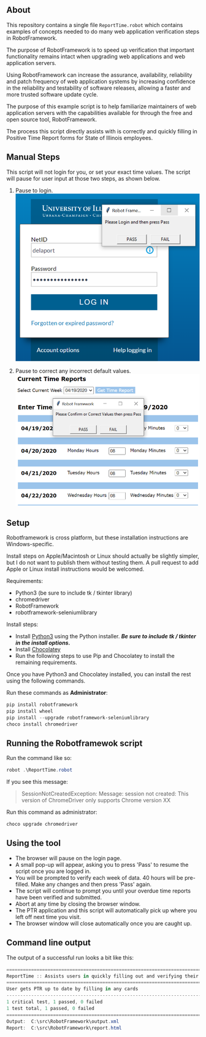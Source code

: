 
## About

This repository contains a single file `ReportTime.robot` which contains examples of concepts needed to do many web application verification steps in RobotFramework.

The purpose of RobotFramework is to speed up verification that important functionality remains intact when upgrading web applications and web application servers.

Using RobotFramework can increase the assurance, availability, reliability and patch frequency of web application systems by increasing confidence in the reliability and testability of software releases, allowing a faster and more trusted software update cycle.

The purpose of this example script is to help familiarize maintainers of web application servers with the capabilities available for through the free and open source tool, RobotFramework. 

The process this script directly assists with is correctly and quickly filling in Positive Time Report forms for State of Illinois employees.

## Manual Steps

This script will not login for you, or set your exact time values. The script will pause for user input at those two steps, as shown below.

1. Pause to login.
![screenshot of login manual step](./img/Login.PNG)

2. Pause to correct any incorrect default values.
![screenshot of time submission manual step](./img/PleaseConfirmCorrectValues.PNG)


## Setup

Robotframework is cross platform, but these installation instructions are Windows-specific.

Install steps on Apple/Macintosh or Linux should actually be slightly simpler, but I do not want to publish them without testing them. A pull request to add Apple or Linux install instructions would be welcomed. 

Requirements:
  - Python3 (be sure to include tk / tkinter library)
  - chromedriver
  - RobotFramework
  - robotframework-seleniumlibrary

Install steps:
  - Install [Python3](https://www.python.org/downloads/windows/) using the Python installer. ***Be sure to include tk / tkinter in the install options.***
  - Install [Chocolatey](https://chocolatey.org/install)
  - Run the following steps to use Pip and Chocolatey to install the remaining requirements.

Once you have Python3 and Chocolatey installed, you can install the rest using the following commands.

Run these commands as **Administrator**:

```powershell
pip install robotframework
pip install wheel
pip install --upgrade robotframework-seleniumlibrary
choco install chromedriver
```

## Running the Robotframewok script

Run the command like so:
```powershell
robot .\ReportTime.robot
```

If you see this message:
> SessionNotCreatedException: Message: session not created: This version of ChromeDriver only supports Chrome version XX

Run this command as administrator:

```powershell
choco upgrade chromedriver
```

## Using the tool

- The browser will pause on the login page.
- A small pop-up will appear, asking you to press 'Pass' to resume the script once you are logged in.
- You will be prompted to verify each week of data. 40 hours will be pre-filled. Make any changes and then press 'Pass' again.
- The script will continue to prompt you until your overdue time reports have been verified and submitted.
- Abort at any time by closing the browser window.
- The PTR application and this script will automatically pick up where you left off next time you visit.
- The browser window will close automatically once you are caught up.

## Command line output

The output of a successful run looks a bit like this:

```powershell
==============================================================================
ReportTime :: Assists users in quickly filling out and verifying their PTR ...
==============================================================================
User gets PTR up to date by filling in any cards
------------------------------------------------------------------------------
1 critical test, 1 passed, 0 failed
1 test total, 1 passed, 0 failed
==============================================================================
Output:  C:\src\RobotFramework\output.xml
Report:  C:\src\RobotFramework\report.html
```